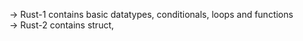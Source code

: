 -> Rust-1 contains basic datatypes, conditionals, loops and functions<br>
-> Rust-2 contains struct,

